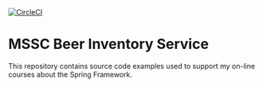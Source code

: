 [![CircleCI](https://circleci.com/gh/AzharSy3d/mssc-beer-inventory-service.svg?style=svg)](https://circleci.com/gh/AzharSy3d/mssc-inventory-order-service)
# MSSC Beer Inventory Service

This repository contains source code examples used to support my on-line courses about the Spring Framework.
